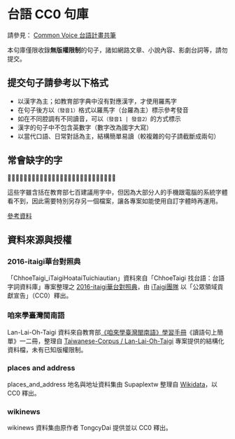 # 台語 CC0 句庫

請參見： [Common Voice 台語計畫共筆](https://github.com/moztw/hackMD_docs/blob/master/common-voice-taiwanese-plan.md)

本句庫僅限收錄**無版權限制**的句子，諸如網路文章、小說內容、影劇台詞等，請勿提交。

## 提交句子請參考以下格式

- 以漢字為主；如教育部字典中沒有對應漢字，才使用羅馬字
- 在句子後方以`（發音1）`格式以羅馬字（台羅為主）標示參考發音
- 如在不同腔調有不同讀音，可以`（發音1 | 發音2）`的方式標示
- 漢字的句子中不包含英數字（數字改為國字大寫）
- 以當代口語、日常對話為主，結構簡單易讀（較複雜的句子請截斷成兩句）

## 常會缺字的字

𡳞、𠢕、𠲿、𢓜、𣍐、𤆬、𤏸、𤞚、𤺪、𥰔、𥴊、𨑨、𩟗、𪜶

這些字雖含括在教育部七百建議用字中，但因為大部分人的手機跟電腦的系統字體看不到，因此需要特別另存另一個檔案，讓各專案如能使用自訂字體時再運用。

[參考資料](https://max-everyday.com/2020/03/taiwanese-common-word-700/)

## 資料來源與授權
### 2016-itaigi華台對照典

「ChhoeTaigi_iTaigiHoataiTuichiautian」資料來自「ChhoeTaigi 找台語：台語字詞資料庫」專案整理之 [2016-itaigi華台對照典](https://github.com/ChhoeTaigi/ChhoeTaigiDatabase#7-2016-itaigi華台對照典)，由 [iTaigi團隊](https://itaigi.tw/) 以「公眾領域貢獻宣告」（CC0）釋出。

### 咱來學臺灣閩南語

Lan-Lai-Oh-Taigi 資料來自教育部[《咱來學臺灣閩南語》學習手冊](https://language.moe.gov.tw/result.aspx?subclassify_sn=506&content_sn=40)《讀語句上簡單》一二冊，整理自 [Taiwanese-Corpus / Lan-Lai-Oh-Taigi](https://github.com/Taiwanese-Corpus/Lan-Lai-Oh-Taigi) 專案提供的結構化資料檔，未有已知版權限制。


### places and address

places_and_address 地名與地址資料集由 Supaplextw 整理自 [Wikidata](https://www.wikidata.org/wiki/Wikidata:Main_Page)，以 CC0 釋出。


### wikinews

wikinews 資料集由原作者 TongcyDai 提供並以 CC0 釋出。
